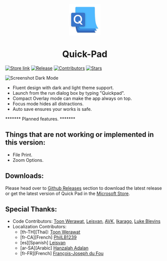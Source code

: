 <p align="center">
  <img alt="quickpad logo" src="./Quick Pad/Assets/Square44x44Logo.altform-unplated_targetsize-256.png" width="100px" />
  <h1 align="center">Quick-Pad</h1>
</p>

[![Store link](https://img.shields.io/badge/Microsoft%20Store-Download-orange.svg?style=flat-square)](https://www.microsoft.com/store/productId/9PDLWQHTLSV3)
[![Release](https://img.shields.io/github/release/UWPCommunity/Quick-Pad.svg?style=flat-square)](https://github.com/UWPCommunity/Quick-Pad/releases)
[![Contributors](https://img.shields.io/github/contributors/UWPCommunity/Quick-Pad?style=flat-square)](https://github.com/UWPCommunity/Quick-Pad/graphs/contributors)
[![Stars](https://img.shields.io/github/stars/UWPCommunity/Quick-Pad.svg?style=flat-square)](https://github.com/UWPCommunity/Quick-Pad/stargazers)

![Screenshot Dark Mode](https://github.com/UWPCommunity/Quick-Pad/blob/master/Screenshots/Dark%20the\me.png)

* Fluent design with dark and light theme support.
* Launch from the run dialog box by typing "Quickpad".
* Compact Overlay mode can make the app always on top.
* Focus mode hides all distractions.
* Auto save ensures your works is safe.

******* Planned features. *******

## Things that are not working or implemented in this version:

* File Print.
* Zoom Options.

## Downloads:

Please head over to [Github Releases](https://github.com/UWPCommunity/Quick-Pad/releases) section to download the latest release or get the latest version of Quick Pad in the [Microsoft Store](https://www.microsoft.com/store/productId/9PDLWQHTLSV3).

## Special Thanks:

* Code Contributors: [Toon Werawat](https://github.com/ray199), [Leisvan](https://github.com/Leisvan), [AVK](https://github.com/avknaidu), [Ikarago](https://github.com/ikarago), [Luke Blevins](https://github.com/duke7553)
* Localization Contributors: 
    * [th-TH][Thai]: [Toon Werawat](https://github.com/ray1997)
    * [fr-CA][French] [PhilLB1239](https://github.com/PhilLB1239)
    * [es][Spanish] [Leisvan](https://github.com/Leisvan)
    * [ar-SA][Arabic] [Hanzalah Adalan](https://github.com/Hanzalah-Adalan)
    * [fr-FR][French] [François-Joseph du Fou](https://github.com/FJduFou)

